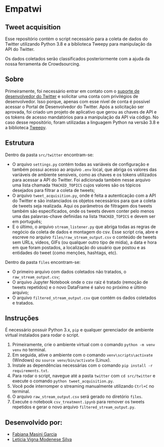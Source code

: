 # Empatwi

## Tweet acquisition

Esse repositório contém o script necessário para a coleta de dados do Twitter utilizando Python 3.8 e a biblioteca Tweepy para manipulação da API do Twitter. 

Os dados coletados serão classificados posteriormente com a ajuda da nossa ferramenta de Crowdsourcing.

## Sobre

Primeiramente, foi necessário entrar em contato com o [suporte de desenvolvedor do Twitter](https://developer.twitter.com/) e solicitar uma conta com privilégios de desenvolvedor. Isso porque, apenas com esse nível de conta é possível acessar o Portal de Desenvolvedor do Twitter.
Após a solicitação ser aprovada, foi criado um projeto de aplicativo que gerou as chaves de API e os tokens de acesso mandatórios para a manipulação da API via código. No caso desse repositório, foram utilizadas a linguagem Python na versão 3.8 e a biblioteca [Tweepy](https://www.tweepy.org/).

## Estrutura

Dentro da pasta `src/twitter` encontram-se:

- O arquivo `settings.py` contém todas as variáveis de configuração e também possui acesso ao arquivo `.env` local, que abriga os valores das variáveis de ambiente sensiveis, como as chaves e os tokens utilizados para acessar a API do Twitter. Foi adicionada também nesse arquivo uma lista chamada `TRACKED_TOPICS` cujos valores são os tópicos desejados para filtrar a coleta de tweets;
- O arquivo `tweet_acquisition.py`, onde é feita a autenticação com a API do Twitter e são instanciados os objetos necessários para que a coleta de tweets seja realizada. Aqui os parâmetros de filtragem dos tweets também são especificados, onde os tweets devem conter pelo menos uma das palavras-chave definidas na lista `TRACKED_TOPICS` e devem ser em português;
- E o último, o arquivo `stream_listener.py` que abriga todas as regras de negócio da coleta de dados e montagem do csv. Esse script cria, abre e escreve no arquivo `files/raw_stream_output.csv` o conteúdo de tweets sem URLs, vídeos, GIFs (ou qualquer outro tipo de mídia), a data e hora em que foram postados, a localização do usuário que postou e as entidades do tweet (como menções, hashtags, etc).

Dentro da pasta `files` encontram-se:

- O primeiro arquivo com dados coletados não tratados, o `raw_stream_output.csv`;
- O arquivo Jupyter Notebook onde o csv raiz é tratado (remoção de tweets repetidos) e o novo DataFrame é salvo no próximo e último arquivo;
- O arquivo `filtered_stream_output.csv` que contém os dados coletados e tratados.

## Instruções

É necessário possuir Python 3.x, `pip` e qualquer gerenciador de ambiente virtual instalados para rodar o script.

1. Primeiramente, crie o ambiente virtual com o comando `python -m venv venv` no terminal.
2. Em seguida, ative o ambiente com o comando `venv\scripts\activate` (Windows) ou `source venv/bin/activate` (Linux).
3. Instale as dependências necessárias com o comando `pip install -r requirements.txt`.
4. Para rodar o script, navegue até a pasta `twitter` com `cd src/twitter` e execute o comando `python tweet_acquisition.py`.
5. Você pode interromper o streaming manualmente utilizando `Ctrl+C` no terminal.
6. O arquivo `raw_stream_output.csv` será gerado no diretório `files`.
7. Execute o notebook `csv_treatment.ipynb` para remover os tweets repetidos e gerar o novo arquivo `filtered_stream_output.py`.

## Desenvolvido por:
- [Fabiana Masini Garcia](https://www.linkedin.com/in/fabianamasini/)
- [Letícia Vigna Modenese Silva](https://www.linkedin.com/in/leticia-vigna/)
